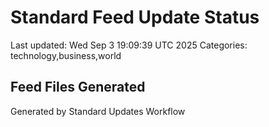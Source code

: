 # Standard Feed Update Status
Last updated: Wed Sep  3 19:09:39 UTC 2025
Categories: technology,business,world

## Feed Files Generated

Generated by Standard Updates Workflow
